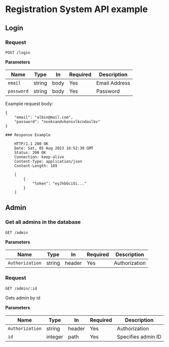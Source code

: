 # Registration System API example

## Login

### Request

`POST /login`

**Parameters**

| Name       | Type   | In   | Required | Description   |
| ---------- | ------ | ---- | -------- | ------------- |
| `email`    | string | body | Yes      | Email Address |
| `password` | string | body | Yes      | Password      |

Example request body:

```
{
    "email": "albin@mail.com",
    "password": "nvoksandvkonsvlkcndaslkv"
}

### Response Example

    HTTP/1.1 200 OK
    Date: Sat, 05 Aug 2023 16:52:30 GMT
    Status: 200 OK
    Connection: keep-alive
    Content-Type: application/json
    Content-Length: 169

    [
        {
            "token": "eyJhbGciOi..."
        }
    ]
```

## Admin

### Get all admins in the database

`GET /admin`

**Parameters**

| Name            | Type   | In     | Required | Description   |
| --------------- | ------ | ------ | -------- | ------------- |
| `Authorization` | string | header | Yes      | Authorization |

### Request

`GET /admin/:id`

Gets admin by id

**Parameters**

| Name            | Type    | In     | Required | Description        |
| --------------- | ------- | ------ | -------- | ------------------ |
| `Authorization` | string  | header | Yes      | Authorization      |
| `id`            | integer | path   | Yes      | Specifies admin ID |
